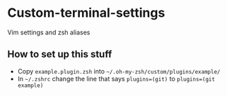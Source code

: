 # Custom-terminal-settings
Vim settings and zsh aliases

## How to set up this stuff
* Copy `example.plugin.zsh` into `~/.oh-my-zsh/custom/plugins/example/`
* In `~/.zshrc` change the line that says `plugins=(git)` to `plugins=(git example)`
